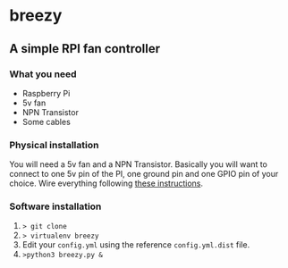 # breezy

## A simple RPI fan controller

### What you need

- Raspberry Pi
- 5v fan
- NPN Transistor
- Some cables

### Physical installation

You will need a 5v fan and a NPN Transistor. Basically you will want to connect to one 5v pin of the PI, one ground pin and one GPIO pin of your choice. Wire everything following [these instructions](https://hackernoon.com/how-to-control-a-fan-to-cool-the-cpu-of-your-raspberrypi-3313b6e7f92c).

### Software installation

1) `> git clone`
2) `> virtualenv breezy`
3) Edit your `config.yml` using the reference `config.yml.dist` file.
4) `>python3 breezy.py &`